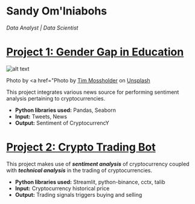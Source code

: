 # Sandy Om'Iniabohs
*Data Analyst | Data Scientist*

# [Project 1: Gender Gap in Education](https://github.com/Tech4Dev-Bootcamp/Nov-21-Gender_Equality/blob/0e125ff723a540e28c60fecb4bbf21c32851d5f7/GROUP_3_COHORT_DSAI_PROJECT%20(1)%20(1).ipynb)

![alt text](tim-mossholder-UcUROHSJfRA-unsplash.jpg)

Photo by 
 <a href="Photo by <a href="https://unsplash.com/@timmossholder?utm_source=unsplash&utm_medium=referral&utm_content=creditCopyText">Tim Mossholder</a> on <a href="https://unsplash.com/s/photos/gender-equality?utm_source=unsplash&utm_medium=referral&utm_content=creditCopyText">Unsplash</a>

This project integrates various news source for performing sentiment analysis pertaining to cryptocurrencies.
* **Python libraries used:** Pandas, Seaborn
* **Input:** Tweets, News
* **Output:** Sentiment of CryptocurrencY
 
 


# [Project 2: Crypto Trading Bot](http://youtube.com/dataprofessor)

This project makes use of ***sentiment analysis*** of cryptocurrency coupled with ***technical analysis*** in the trading of cryptocurrencies.
* **Python libraries used:** Streamlit, python-binance, cctx, talib
* **Input:** Cryptocurrency historical price
* **Output:** Trading signals triggers buying and selling
